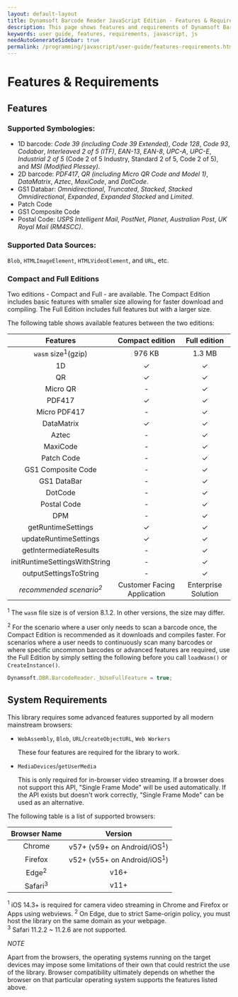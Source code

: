 ```yaml
---
layout: default-layout
title: Dynamsoft Barcode Reader JavaScript Edition - Features & Requirements
description: This page shows features and requirements of Dynamsoft Barcode Reader JavaScript SDK.
keywords: user guide, features, requirements, javascript, js
needAutoGenerateSidebar: true
permalink: /programming/javascript/user-guide/features-requirements.html
---
```


# Features & Requirements

## Features

### Supported Symbologies:

- 1D barcode: *Code 39 (including Code 39 Extended)*, *Code 128*, *Code 93*, *Codabar*, *Interleaved 2 of 5 (ITF)*, *EAN-13*, *EAN-8*, *UPC-A*, *UPC-E*, *Industrial 2 of 5* (Code 2 of 5 Industry, Standard 2 of 5, Code 2 of 5), and *MSI (Modified Plessey)*.
- 2D barcode: *PDF417*, *QR (including Micro QR Code and Model 1)*, *DataMatrix*, *Aztec*, *MaxiCode*, and *DotCode*.    
- GS1 Databar: *Omnidirectional*, *Truncated*, *Stacked*, *Stacked Omnidirectional*, *Expanded*, *Expanded Stacked* and *Limited*.
- Patch Code
- GS1 Composite Code  
- Postal Code: *USPS Intelligent Mail*, *PostNet*, *Planet*, *Australian Post*, *UK Royal Mail (RM4SCC)*.  

### Supported Data Sources: 

`Blob`, `HTMLImageElement`, `HTMLVideoElement`, and `URL`, etc.  

### Compact and Full Editions  

Two editions - Compact and Full - are available. The Compact Edition includes basic features with smaller size allowing for faster download and compiling. The Full Edition includes full features but with a larger size.

The following table shows available features between the two editions:
    
  | Features | Compact edition | Full edition |
  |:-:|:-:|:-:|
  | `wasm` size<sup>1</sup>\(gzip\) | 976 KB | 1.3 MB |
  | 1D | &#10003; | &#10003; |
  | QR | &#10003; | &#10003; |
  | Micro QR | - | &#10003; |
  | PDF417 | &#10003; | &#10003; |
  | Micro PDF417 | - | &#10003; |
  | DataMatrix | &#10003; | &#10003; |
  | Aztec | - | &#10003; |
  | MaxiCode | - | &#10003; |
  | Patch Code | - | &#10003; |
  | GS1 Composite Code | - | &#10003; |
  | GS1 DataBar | - | &#10003; |
  | DotCode | - | &#10003; |
  | Postal Code | - | &#10003; |
  | DPM | - | &#10003; |
  | getRuntimeSettings | &#10003; | &#10003; |
  | updateRuntimeSettings | &#10003; | &#10003; |
  | getIntermediateResults | - | &#10003; |
  | initRuntimeSettingsWithString | - | &#10003; |
  | outputSettingsToString | - | &#10003; |
  | *recommended scenario<sup>2</sup>* | Customer Facing Application | Enterprise Solution  |
    
<sup>1</sup> The `wasm` file size is of version 8.1.2. In other versions, the size may differ.  
  
<sup>2</sup> For the scenario where a user only needs to scan a barcode once, the Compact Edition is recommended as it downloads and compiles faster. For scenarios where a user needs to continuously scan many barcodes or where specific uncommon barcodes or advanced features are required, use the Full Edition by simply setting the following before you call `loadWasm()` or `CreateInstance()`.

``` javascript
Dynamsoft.DBR.BarcodeReader._bUseFullFeature = true;
```

## System Requirements

This library requires some advanced features supported by all modern mainstream browsers:

- `WebAssembly`, `Blob`, `URL`/`createObjectURL`, `Web Workers`  
    
    These four features are required for the library to work.

- `MediaDevices`/`getUserMedia` 
    
    This is only required for in-browser video streaming. If a browser does not support this API, "Single Frame Mode" will be used automatically. If the API exists but doesn't work correctly, "Single Frame Mode" can be used as an alternative.  

The following table is a list of supported browsers:

Browser Name | Version
:-: | :-:
Chrome | v57+ (v59+ on Android/iOS<sup>1</sup>)
Firefox | v52+ (v55+ on Android/iOS<sup>1</sup>)
Edge<sup>2</sup> | v16+
Safari<sup>3</sup> | v11+

<sup>1</sup> iOS 14.3+ is required for camera video streaming in Chrome and Firefox or Apps using webviews.
<sup>2</sup> On Edge, due to strict Same-origin policy, you must host the library on the same domain as your webpage.  
<sup>3</sup> Safari 11.2.2 ~ 11.2.6 are not supported.
     
*NOTE*

Apart from the browsers, the operating systems running on the target devices may impose some limitations of their own that could restrict the use of the library. Browser compatibility ultimately depends on whether the browser on that particular operating system supports the features listed above.  


